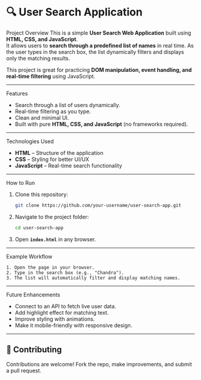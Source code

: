 # 🔍 User Search Application

Project Overview
This is a simple **User Search Web Application** built using **HTML, CSS, and JavaScript**.  
It allows users to **search through a predefined list of names** in real time. As the user types in the search box, the list dynamically filters and displays only the matching results.  

This project is great for practicing **DOM manipulation, event handling, and real-time filtering** using JavaScript.

---

Features
- Search through a list of users dynamically.  
- Real-time filtering as you type.  
- Clean and minimal UI.  
- Built with pure **HTML, CSS, and JavaScript** (no frameworks required).  

---

Technologies Used
- **HTML** – Structure of the application  
- **CSS** – Styling for better UI/UX  
- **JavaScript** – Real-time search functionality  

---

How to Run
1. Clone this repository:
   ```bash
   git clone https://github.com/your-username/user-search-app.git
   ```
2. Navigate to the project folder:
   ```bash
   cd user-search-app
   ```
3. Open **`index.html`** in any browser.  

---

Example Workflow
```
1. Open the page in your browser.
2. Type in the search box (e.g., "Chandra").
3. The list will automatically filter and display matching names.
```

---

Future Enhancements
- Connect to an API to fetch live user data.  
- Add highlight effect for matching text.  
- Improve styling with animations.  
- Make it mobile-friendly with responsive design.  

---

## 🤝 Contributing
Contributions are welcome! Fork the repo, make improvements, and submit a pull request.  
